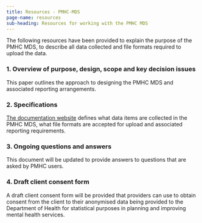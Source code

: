 ```yaml
---
title: Resources - PMHC-MDS
page-name: resources
sub-heading: Resources for working with the PMHC MDS
---
```


The following resources have been provided to explain the purpose of the PMHC
MDS, to describe all data collected and file formats required to upload the
data.

### 1. Overview of purpose, design, scope and key decision issues
This paper outlines the approach to designing the PMHC MDS and associated
reporting arrangements.

### 2. Specifications
[The documentation website](https://docs.pmhc-mds.com/) defines what data items
are collected in the PMHC MDS, what file formats are accepted for upload and
associated reporting requirements.

### 3. Ongoing questions and answers
This document will be updated to provide answers to questions that are asked by
PMHC users.

### 4. Draft client consent form
A draft client consent form will be provided that providers can use to obtain
consent from the client to their anonymised data being provided to the
Department of Health for statistical purposes in planning and improving
mental health services.
